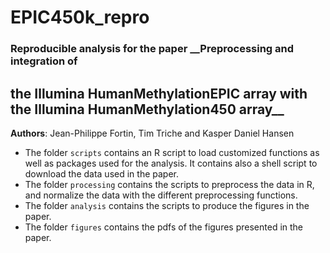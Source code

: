 # EPIC450k_repro
### Reproducible analysis for the paper __Preprocessing and integration of
the Illumina HumanMethylationEPIC array with the Illumina HumanMethylation450 array__
--------

**Authors**: Jean-Philippe Fortin, Tim Triche and Kasper Daniel Hansen


- The folder `scripts` contains an R script to load customized functions as well as packages used for the analysis. It contains also a shell script to download the data used in the paper.
- The folder `processing` contains the scripts to preprocess the data in R, and normalize the data with the different preprocessing functions.
- The folder `analysis` contains the scripts to produce the figures in the paper.
- The folder `figures` contains the pdfs of the figures presented in the paper.






